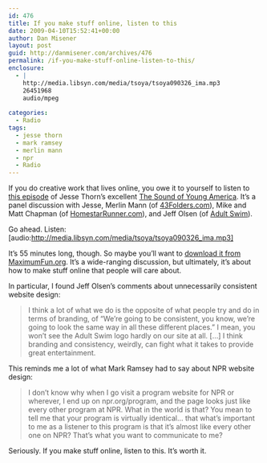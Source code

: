 ```yaml
---
id: 476
title: If you make stuff online, listen to this
date: 2009-04-10T15:52:41+00:00
author: Dan Misener
layout: post
guid: http://danmisener.com/archives/476
permalink: /if-you-make-stuff-online-listen-to-this/
enclosure:
  - |
    http://media.libsyn.com/media/tsoya/tsoya090326_ima.mp3
    26451968
    audio/mpeg
    
categories:
  - Radio
tags:
  - jesse thorn
  - mark ramsey
  - merlin mann
  - npr
  - Radio
---
```

If you do creative work that lives online, you owe it to yourself to listen to [this episode](http://www.maximumfun.org/blog/2009/03/merlin-mann-bros-chaps-jeff-olsen-of.html) of Jesse Thorn&#8217;s excellent [The Sound of Young America](http://www.maximumfun.org/). It&#8217;s a panel discussion with Jesse, Merlin Mann (of [43Folders.com](http://www.43folders.com/)), Mike and Matt Chapman (of [HomestarRunner.com](http://homestarrunner.com/)), and Jeff Olsen (of [Adult Swim](http://adultswim.com)).

Go ahead. Listen: [audio:http://media.libsyn.com/media/tsoya/tsoya090326_ima.mp3] 

It&#8217;s 55 minutes long, though. So maybe you&#8217;ll want to [download it from MaximumFun.org](http://www.maximumfun.org/blog/2009/03/merlin-mann-bros-chaps-jeff-olsen-of.html). It&#8217;s a wide-ranging discussion, but ultimately, it&#8217;s about how to make stuff online that people will care about.

In particular, I found Jeff Olsen&#8217;s comments about unnecessarily consistent website design:

> I think a lot of what we do is the opposite of what people try and do in terms of branding, of &#8220;We&#8217;re going to be consistent, you know, we&#8217;re going to look the same way in all these different places.&#8221; I mean, you won&#8217;t see the Adult Swim logo hardly on our site at all. [&#8230;] I think branding and consistency, weirdly, can fight what it takes to provide great entertainment.

This reminds me a lot of what Mark Ramsey had to say about NPR website design:

> I don&#8217;t know why when I go visit a program website for NPR or wherever, I end up on npr.org/program, and the page looks just like every other program at NPR. What in the world is that? You mean to tell me that your program is virtually identical&#8230; that what&#8217;s important to me as a listener to this program is that it&#8217;s almost like every other one on NPR? That&#8217;s what you want to communicate to me?

Seriously. If you make stuff online, listen to this. It&#8217;s worth it.